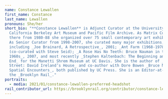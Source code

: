 ```yaml
---
name: Constance Lewallen
first_name: Constance
last_name: Lewallen
pronouns: She/her
short_bio: "**Constance Lewallen** is Adjunct Curator at the University of
  California Berkeley Art Museum and Pacific Film Archive. As Matrix Curator
  there from 1980-88 she organized over 75 small contemporary art exhibitions.
  As Senior Curator from 1998-2007, she curated many major exhibitions,
  including _Joe Brainard, A Retrospective_, 2001; _Ant Farm (1968-1978)_, 2004
  (co-curated with Steve Seid); _A Rose Has No Teeth: Bruce Nauman in the
  1960s_, 2007, and most recently _Stephen Kaltenbach: The Beginning and the
  End_ for the Manetti Shrem Museum at UC Davis. She is the author of _500 Capp
  Street: David Ireland’s House_ and co-author with Dore Bowen _Bruce Nauman:
  Spatial Encounters_, both published by UC Press. She is an Editor-at-Large for
  the _Brooklyn Rail_."
portraits:
  - media: 2021/01/constance-lewallen-preferred-headshot
rail_contributor_url: https://brooklynrail.org/contributor/constance-lewallen
---
```

